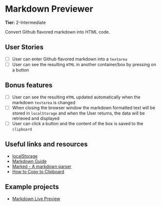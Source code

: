 # Markdown Previewer

**Tier:** 2-Intermediate

Convert Github flavored markdown into HTML code.

## User Stories

-   [ ] User can enter Github flavored markdown into a `textarea`
-   [ ] User can see the resulting `HTML` in another container/box by pressing on a button

## Bonus features

-   [ ] User can see the resulting `HTML` updated automatically when the markdown `textarea` is changed
-   [ ] When closing the browser window the markdown formatted text will be stored in `localStorage` and when the User returns, the data will be retrieved and displayed
-   [ ] User can click a button and the content of the box is saved to the `clipboard`

## Useful links and resources

-   [localStorage](https://developer.mozilla.org/en-US/docs/Web/API/Window/localStorage)
-   [Markdown Guide](https://www.markdownguide.org/basic-syntax/)
-   [Marked - A markdown parser](https://github.com/markedjs/marked)
-   [How to Copy to Clipboard](https://www.w3schools.com/howto/howto_js_copy_clipboard.asp)

## Example projects

-   [Markdown Live Preview](https://markdownlivepreview.com/)
